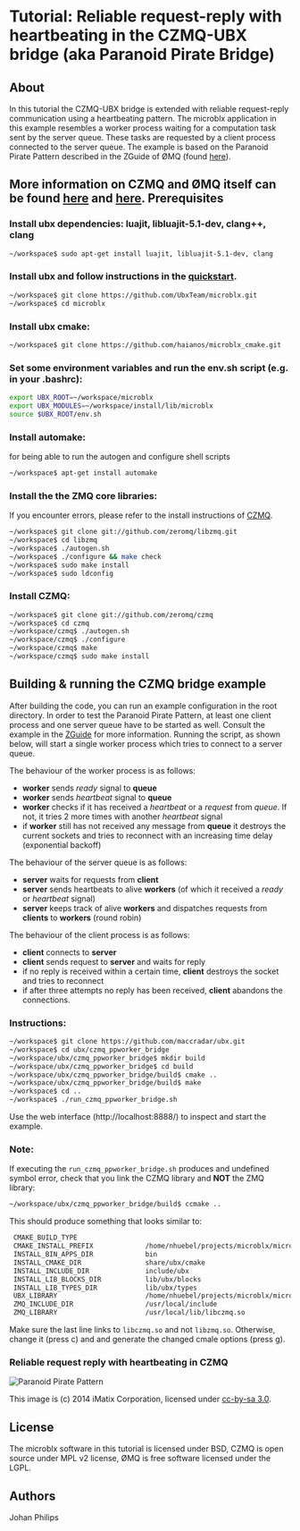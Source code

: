 Tutorial: Reliable request-reply with heartbeating in the CZMQ-UBX bridge (aka Paranoid Pirate Bridge)
==

About
--
In this tutorial the CZMQ-UBX bridge is extended with reliable request-reply communication using a heartbeating pattern. The microblx application in this example resembles a worker process waiting for a computation task sent by the server queue. These tasks are requested by a client process connected to the server queue.
The example is based on the Paranoid Pirate Pattern described in the ZGuide of ØMQ (found [here](http://zguide.zeromq.org/page:all#Robust-Reliable-Queuing-Paranoid-Pirate-Pattern)).

More information on CZMQ and ØMQ itself can be found [here](http://zguide.zeromq.org/page:all) and [here](http://czmq.zeromq.org/manual:_start). 
Prerequisites
--
### Install ubx dependencies: luajit, libluajit-5.1-dev, clang++, clang
```sh
~/workspace$ sudo apt-get install luajit, libluajit-5.1-dev, clang
```
### Install ubx and follow instructions in the [quickstart](http://ubxteam.github.io/quickstart/).

```sh
~/workspace$ git clone https://github.com/UbxTeam/microblx.git
~/workspace$ cd microblx
```

### Install ubx cmake:

```sh
~/workspace$ git clone https://github.com/haianos/microblx_cmake.git
```
### Set some environment variables and run the env.sh script (e.g. in your .bashrc):

```sh
export UBX_ROOT=~/workspace/microblx
export UBX_MODULES=~/workspace/install/lib/microblx
source $UBX_ROOT/env.sh
```

### Install automake:
for being able to run the autogen and configure shell scripts
```sh
~/workspace$ apt-get install automake
```

### Install the the ZMQ core libraries:
If you encounter errors, please refer to the install instructions of [CZMQ](https://github.com/zeromq/czmq).
```sh
~/workspace$ git clone git://github.com/zeromq/libzmq.git
~/workspace$ cd libzmq
~/workspace$ ./autogen.sh
~/workspace$ ./configure && make check
~/workspace$ sudo make install
~/workspace$ sudo ldconfig
```

### Install CZMQ:

```sh
~/workspace$ git clone git://github.com/zeromq/czmq
~/workspace$ cd czmq
~/workspace/czmq$ ./autogen.sh
~/workspace/czmq$ ./configure
~/workspace/czmq$ make
~/workspace/czmq$ sudo make install
```

Building & running the CZMQ bridge example
---

After building the code, you can run an example configuration in the root directory. In order to test the Paranoid Pirate Pattern, at least one client process and one server queue have to be started as well. Consult the example in the [ZGuide](http://zguide.zeromq.org/page:all#Robust-Reliable-Queuing-Paranoid-Pirate-Pattern) for more information.
Running the script, as shown below, will start a single worker process which tries to connect to a server queue.

The behaviour of the worker process is as follows:
- __worker__ sends _ready_ signal to __queue__
- __worker__ sends _heartbeat_ signal to __queue__
- __worker__ checks if it has received a _heartbeat_ or a _request_ from _queue_. If not, it tries 2 more times with another _heartbeat_ signal
- if __worker__ still has not received any message from __queue__ it destroys the current sockets and tries to reconnect with an increasing time delay (exponential backoff)

The behaviour of the server queue is as follows:
- __server__ waits for requests from __client__
- __server__ sends heartbeats to alive __workers__ (of which it received a _ready_ or _heartbeat_ signal)
- __server__ keeps track of alive __workers__ and dispatches requests from __clients__ to __workers__ (round robin)

The behaviour of the client process is as follows:
- __client__ connects to __server__
- __client__ sends request to __server__ and waits for reply
- if no reply is received within a certain time, __client__ destroys the socket and tries to reconnect
- if after three attempts no reply has been received, __client__ abandons the connections.

### Instructions:
```sh
~/workspace$ git clone https://github.com/maccradar/ubx.git
~/workspace$ cd ubx/czmq_ppworker_bridge
~/workspace/ubx/czmq_ppworker_bridge$ mkdir build
~/workspace/ubx/czmq_ppworker_bridge$ cd build
~/workspace/ubx/czmq_ppworker_bridge/build$ cmake ..
~/workspace/ubx/czmq_ppworker_bridge/build$ make
~/workspace$ cd ..
~/workspace$ ./run_czmq_ppworker_bridge.sh
```
Use the web interface (http://localhost:8888/) to inspect and start the example.

### Note:
If executing the `run_czmq_ppworker_bridge.sh` produces and undefined symbol error, check that you link the CZMQ library and **NOT** the ZMQ library:
```sh
~/workspace/ubx/czmq_ppworker_bridge/build$ ccmake ..

```
This should produce something that looks similar to:
```sh
 CMAKE_BUILD_TYPE                                                                                                 
 CMAKE_INSTALL_PREFIX             /home/nhuebel/projects/microblx/microblx/install                                    
 INSTALL_BIN_APPS_DIR             bin                                                                                 
 INSTALL_CMAKE_DIR                share/ubx/cmake                                                                     
 INSTALL_INCLUDE_DIR              include/ubx                                                                         
 INSTALL_LIB_BLOCKS_DIR           lib/ubx/blocks                                                                      
 INSTALL_LIB_TYPES_DIR            lib/ubx/types                                                                       
 UBX_LIBRARY                      /home/nhuebel/projects/microblx/microblx/src/libubx.so                              
 ZMQ_INCLUDE_DIR                  /usr/local/include                                                                  
 ZMQ_LIBRARY                      /usr/local/lib/libczmq.so
```
Make sure the last line links to `libczmq.so` and not `libzmq.so`. Otherwise, change it (press c) and and generate the changed cmale options (press g).

### Reliable request reply with heartbeating in CZMQ
![Paranoid Pirate Pattern](https://github.com/imatix/zguide/raw/master/images/fig49.png "Paranoid Pirate Pattern")

This image is (c) 2014 iMatix Corporation, licensed under [cc-by-sa 3.0](http://creativecommons.org/licenses/by-sa/3.0/).

License
---

The microblx software in this tutorial is licensed under BSD, CZMQ is open source under MPL v2 license, ØMQ is free software licensed under the LGPL.

Authors
-----

Johan Philips
